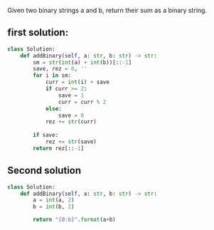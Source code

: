Given two binary strings a and b, return their sum as a binary string.

## first solution:
```Python
class Solution:
    def addBinary(self, a: str, b: str) -> str:
        sm = str(int(a) + int(b))[::-1]
        save, rez = 0, ''
        for i in sm:
            curr = int(i) + save
            if curr >= 2:
                save = 1
                curr = curr % 2
            else:
                save = 0
            rez += str(curr)
            
        if save:
            rez += str(save)
        return rez[::-1]
```

## Second solution
```Python
class Solution:
    def addBinary(self, a: str, b: str) -> str:
        a = int(a, 2)
        b = int(b, 2)

        return "{0:b}".format(a+b)
```
